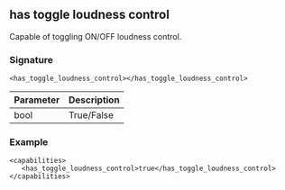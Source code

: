 ## has toggle loudness control

Capable of toggling ON/OFF loudness control.


### Signature

`<has_toggle_loudness_control></has_toggle_loudness_control>`


| Parameter | Description |
| --- | --- |
| bool | True/False |


### Example

	<capabilities>
	   <has_toggle_loudness_control>true</has_toggle_loudness_control>
	</capabilities>
